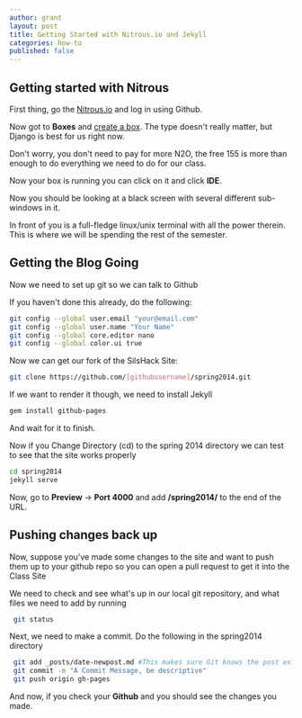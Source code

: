 ```yaml
---
author: grant
layout: post
title: Getting Started with Nitrous.io and Jekyll
categories: how-to
published: false
---
```




## Getting started with Nitrous 

First thing, go the [Nitrous.io](https://www.nitrous.io/join/R2AIjhSAO64) and log in using Github. 

Now got to **Boxes** and [create a box](https://www.nitrous.io/app#/intro/create). The type doesn't really matter, but Django is  best for us right now.

Don't worry, you don't need to pay for more N2O, the free 155 is more than enough to do everything we need to do for our class. 

Now your box is running you can click on it and click **IDE**.  

Now you should be looking at a black screen with several different sub-windows in it. 

In front of you is a full-fledge linux/unix terminal with all the power therein. This is where we will be spending the rest of the semester.

## Getting the Blog Going

Now we need to set up git so we can talk to Github

If you haven't done this already, do the following:

```bash  
git config --global user.email "your@email.com"
git config --global user.name "Your Name"
git config --global core.editor nano
git config --global color.ui true
```

Now we can get our fork of the SilsHack Site:

```bash  
git clone https://github.com/[githubusername]/spring2014.git 
```  

If we want to render it though, we need to install Jekyll

```bash  
gem install github-pages
```

And wait for it to finish.

Now if you Change Directory (cd) to the spring 2014 directory we can test to see that the site works properly

```bash
cd spring2014
jekyll serve
```

Now, go to **Preview** -> **Port 4000** and add **/spring2014/** to the end of the URL.

## Pushing changes back up

Now, suppose you've made some changes to the site and want to push them up to your github repo so you can open a pull request to get it into the Class Site

We need to check and see what's up in our local git repository, and what files we need to add by running

```bash
 git status
```

Next, we need to make a commit. Do the following in the spring2014 directory



```bash
 git add _posts/date-newpost.md #This makes sure Git knows the post exists
 git commit -m "A Commit Message, be descriptive"
 git push origin gh-pages
```

And now, if you check your **Github** and you should see the changes you made.
